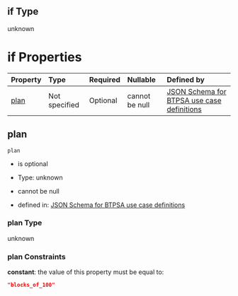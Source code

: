 ## if Type

unknown

# if Properties

| Property      | Type          | Required | Nullable       | Defined by                                                                                                                                                                                                                                    |
| :------------ | :------------ | :------- | :------------- | :-------------------------------------------------------------------------------------------------------------------------------------------------------------------------------------------------------------------------------------------- |
| [plan](#plan) | Not specified | Optional | cannot be null | [JSON Schema for BTPSA use case definitions](btpsa-usecase-properties-services-items-allof-1-then-allof-113-then-allof-0-if-properties-plan.md "undefined#/properties/services/items/allOf/1/then/allOf/113/then/allOf/0/if/properties/plan") |

## plan



`plan`

*   is optional

*   Type: unknown

*   cannot be null

*   defined in: [JSON Schema for BTPSA use case definitions](btpsa-usecase-properties-services-items-allof-1-then-allof-113-then-allof-0-if-properties-plan.md "undefined#/properties/services/items/allOf/1/then/allOf/113/then/allOf/0/if/properties/plan")

### plan Type

unknown

### plan Constraints

**constant**: the value of this property must be equal to:

```json
"blocks_of_100"
```
